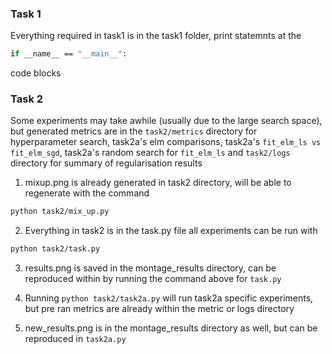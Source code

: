### Task 1
Everything required in task1 is in the task1 folder, print statemnts at the
```bash
if __name__ == "__main__":
```
code blocks

### Task 2
Some experiments may take awhile (usually due to the large search space), but generated metrics are in the `task2/metrics` directory for hyperparameter search, task2a's elm comparisons, task2a's `fit_elm_ls vs fit_elm_sgd`, task2a's random search for `fit_elm_ls` and `task2/logs` directory for summary of regularisation results 

1. mixup.png is already generated in task2 directory, will be able to regenerate with the command
```bash
python task2/mix_up.py
```
2. Everything in task2 is in the task.py file all experiments can be run with
```bash
python task2/task.py
```

3. results.png is saved in the montage_results directory, can be reproduced within by running the command above for `task.py`

4. Running `python task2/task2a.py` will run task2a specific experiments, but pre ran metrics are already within the metric or logs directory

5. new_results.png is in the montage_results directory as well, but can be reproduced in `task2a.py`